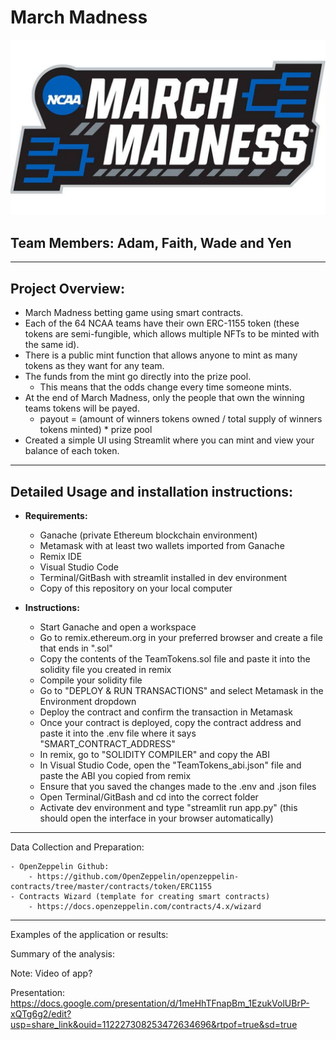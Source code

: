 # March Madness
![Image](./Images/marchmadness_logo_ncaa.gif)
## Team Members: Adam, Faith, Wade and Yen
---

## Project Overview:

- March Madness betting game using smart contracts.
- Each of the 64 NCAA teams have their own ERC-1155 token (these tokens are semi-fungible, which allows multiple NFTs to be minted with the same id).
- There is a public mint function that allows anyone to mint as many tokens as they want for any team.
- The funds from the mint go directly into the prize pool.
    - This means that the odds change every time someone mints.
- At the end of March Madness, only the people that own the winning teams tokens will be payed. 
    - payout = (amount of winners tokens owned / total supply of winners tokens minted) * prize pool
- Created a simple UI using Streamlit where you can mint and view your balance of each token.
---
## Detailed Usage and installation instructions:

- **Requirements:**

    - Ganache (private Ethereum blockchain environment)
    - Metamask with at least two wallets imported from Ganache
    - Remix IDE
    - Visual Studio Code
    - Terminal/GitBash with streamlit installed in dev environment
    - Copy of this repository on your local computer
- **Instructions:**

    - Start Ganache and open a workspace
    - Go to remix.ethereum.org in your preferred browser and create a file that ends in ".sol"
    - Copy the contents of the TeamTokens.sol file and paste it into the solidity file you created in remix
    - Compile your solidity file
    - Go to "DEPLOY & RUN TRANSACTIONS" and select Metamask in the Environment dropdown
    - Deploy the contract and confirm the transaction in Metamask
    - Once your contract is deployed, copy the contract address and paste it into the .env file where it says "SMART_CONTRACT_ADDRESS"
    - In remix, go to "SOLIDITY COMPILER" and copy the ABI
    - In Visual Studio Code, open the "TeamTokens_abi.json" file and paste the ABI you copied from remix
    - Ensure that you saved the changes made to the .env and .json files
    - Open Terminal/GitBash and cd into the correct folder
    - Activate dev environment and type "streamlit run app.py" (this should open the interface in your browser automatically)
---

Data Collection and Preparation:

    - OpenZeppelin Github:
        - https://github.com/OpenZeppelin/openzeppelin-contracts/tree/master/contracts/token/ERC1155
    - Contracts Wizard (template for creating smart contracts)
        - https://docs.openzeppelin.com/contracts/4.x/wizard
---

Examples of the application or results:

Summary of the analysis: 

Note: Video of app?

Presentation: https://docs.google.com/presentation/d/1meHhTFnapBm_1EzukVolUBrP-xQTg6g2/edit?usp=share_link&ouid=112227308253472634696&rtpof=true&sd=true
